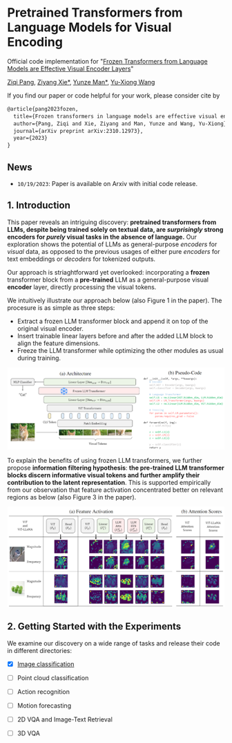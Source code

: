 # Pretrained Transformers from Language Models for Visual Encoding

Official code implementation for "[Frozen Transformers from Language Models are Effective Visual Encoder Layers](https://arxiv.org/abs/2310.12973)"

[Ziqi Pang](https://ziqipang.github.io/), [Ziyang Xie*](https://ziyangxie.site/), [Yunze Man*](https://yunzeman.github.io/), [Yu-Xiong Wang](https://yxw.web.illinois.edu/)

If you find our paper or code helpful for your work, please consider cite by
```tex
@article{pang2023fozen,
  title={Frozen transformers in language models are effective visual encoder layers},
  author={Pang, Ziqi and Xie, Ziyang and Man, Yunze and Wang, Yu-Xiong},
  journal={arXiv preprint arXiv:2310.12973},
  year={2023}
}
```

## News

* `10/19/2023`: Paper is available on Arxiv with initial code release.

## 1. Introduction

This paper reveals an intriguing discovery: **pretrained transformers from LLMs, despite being trained solely on textual data, are *surprisingly* strong encoders for *purely* visual tasks in the absence of language.** Our exploration shows the potential of LLMs as general-purpose *encoders* for *visual* data, as opposed to the previous usages of either pure *encoders* for text embeddings or *decoders* for tokenized outputs.

Our approach is striaghtforward yet overlooked: incorporating a **frozen** transformer block from a **pre-trained** LLM as a general-purpose visual **encoder** layer, directly processing the visual tokens. 

We intuitively illustrate our approach below (also Figure 1 in the paper). The procesure is as simple as three steps:

* Extract a frozen LLM transformer block and append it on top of the original visual encoder.
* Insert trainable linear layers before and after the added LLM block to align the feature dimensions.
* Freeze the LLM transformer while optimizing the other modules as usual during training.

![method](assets/method.png)

To explain the benefits of using frozen LLM transformers, we further propose **information filtering hypothesis**: **the pre-trained LLM transformer blocks discern informative visual tokens and further amplify their contribution to the latent representation**. This is supported empirically from our observation that feature activation concentrated better on relevant regions as below (also Figure 3 in the paper).

![hypothesis](assets/hypothesis.png)

## 2. Getting Started with the Experiments

We examine our discovery on a wide range of tasks and release their code in different directories:

- [x] [Image classification](./image_classification/README.md)
- [ ] Point cloud classification
- [ ] Action recognition
- [ ] Motion forecasting
- [ ] 2D VQA and Image-Text Retrieval 
- [ ] 3D VQA


